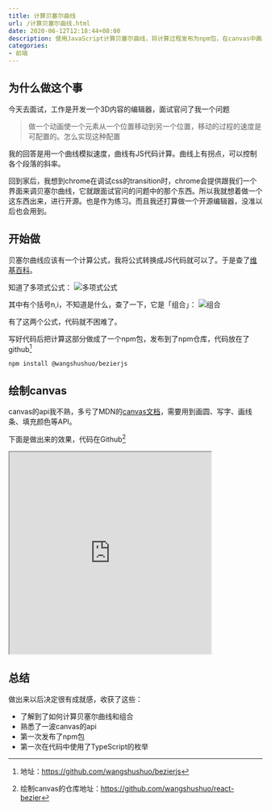 ```yaml
---
title: 计算贝塞尔曲线
url: /计算贝塞尔曲线.html
date: 2020-06-12T12:18:44+08:00
description: 使用JavaScript计算贝塞尔曲线，将计算过程发布为npm包，在canvas中画出曲线。
categories:
- 前端
---
```


## 为什么做这个事

今天去面试，工作是开发一个3D内容的编辑器，面试官问了我一个问题

> 做一个动画使一个元素从一个位置移动到另一个位置，移动的过程的速度是可配置的。怎么实现这种配置

我的回答是用一个曲线模拟速度，曲线有JS代码计算。曲线上有拐点，可以控制各个段落的斜率。

回到家后，我想到chrome在调试css的transition时，chrome会提供跟我们一个界面来调贝塞尔曲线，它就跟面试官问的问题中的那个东西。所以我就想着做一个这东西出来，进行开源。也是作为练习。而且我还打算做一个开源编辑器，没准以后也会用到。

## 开始做

贝塞尔曲线应该有一个计算公式，我将公式转换成JS代码就可以了。于是查了[维基百科](https://zh.wikipedia.org/wiki/貝茲曲線#程式範例)。

知道了多项式公式：
![多项式公式](/images/bezier/贝塞尔曲线.png "贝塞尔曲线多项式公式")

其中有个括号n,i，不知道是什么，查了一下，它是「组合」：
![组合](/images/bezier/组合.png "组合")

有了这两个公式，代码就不困难了。

写好代码后把计算这部分做成了一个npm包，发布到了npm仓库，代码放在了github[^1]

```
npm install @wangshushuo/bezierjs
```

## 绘制canvas

canvas的api我不熟，多亏了MDN的[canvas文档][url3]，需要用到画圆、写字、画线条、填充颜色等API。

下面是做出来的效果，代码在Github[^2]
<iframe src="https://wss.cool/react-bezier/" style="height:400px;width:400px;"></iframe>

## 总结

做出来以后决定很有成就感，收获了这些：

- 了解到了如何计算贝塞尔曲线和组合
- 熟悉了一波canvas的api
- 第一次发布了npm包
- 第一次在代码中使用了TypeScript的枚举

[url3]: https://developer.mozilla.org/zh-CN/docs/Web/API/Canvas_API/Tutorial/Drawing_shapes

[^1]: 地址：<https://github.com/wangshushuo/bezierjs>
[^2]: 绘制canvas的仓库地址：<https://github.com/wangshushuo/react-bezier>